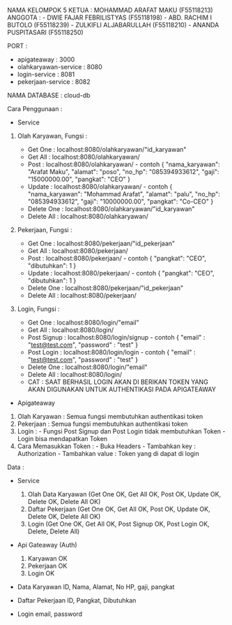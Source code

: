 NAMA KELOMPOK 5
KETUA : MOHAMMAD ARAFAT MAKU (F55118213)
ANGGOTA : 
          - DWIE FAJAR FEBRILISTYAS (F55118198)
          - ABD. RACHIM I BUTOLO    (F55118239)
          - ZULKIFLI ALJABARULLAH   (F55118210)
          - ANANDA PUSPITASARI      (F55118250)

PORT :
- apigateaway           : 3000
- olahkaryawan-service  : 8080
- login-service         : 8081
- pekerjaan-service     : 8082

NAMA DATABASE : cloud-db

Cara Penggunaan :
- Service
1. Olah Karyawan, Fungsi :
    - Get One : localhost:8080/olahkaryawan/"id_karyawan"
    - Get All : localhost:8080/olahkaryawan/
    - Post    : localhost:8080/olahkaryawan/
                - contoh
                  {
                    "nama_karyawan": "Arafat Maku",
                    "alamat": "poso",
                    "no_hp": "085394933612",
                    "gaji": "15000000.00",
                    "pangkat": "CEO"
                  }
    - Update  : localhost:8080/olahkaryawan/
                - contoh
                  {
                    "nama_karyawan": "Mohammad Arafat",
                    "alamat": "palu",
                    "no_hp": "085394933612",
                    "gaji": "10000000.00",
                    "pangkat": "Co-CEO"
                  }
    - Delete One  : localhost:8080/olahkaryawan/"id_karyawan"
    - Delete All  : localhost:8080/olahkaryawan/

2. Pekerjaan, Fungsi :
    - Get One : localhost:8080/pekerjaan/"id_pekerjaan"
    - Get All : localhost:8080/pekerjaan/
    - Post    : localhost:8080/pekerjaan/
                - contoh
                  {
                    "pangkat": "CEO",
                    "dibutuhkan": 1
                  }
    - Update  : localhost:8080/pekerjaan/
                - contoh
                  {
                    "pangkat": "CEO",
                    "dibutuhkan": 1
                  }
    - Delete One  : localhost:8080/pekerjaan/"id_pekerjaan"
    - Delete All  : localhost:8080/pekerjaan/

3. Login, Fungsi :
    - Get One : localhost:8080/login/"email"
    - Get All : localhost:8080/login/
    - Post Signup    : localhost:8080/login/signup
                - contoh
                  {
                    "email" : "test@test.com",
                    "password" : "test"
                  }
    - Post Login : localhost:8080/login/login
                - contoh
                  {
                    "email" : "test@test.com",
                    "password" : "test"
                  }
    - Delete One  : localhost:8080/login/"email"
    - Delete All  : localhost:8080/login/
    - CAT : SAAT BERHASIL LOGIN AKAN DI BERIKAN TOKEN YANG AKAN DIGUNAKAN UNTUK AUTHENTIKASI PADA APIGATEAWAY

  
- Apigateaway
1. Olah Karyawan  : Semua fungsi membutuhkan authentikasi token
2. Pekerjaan      : Semua fungsi membutuhkan authentikasi token
3. Login          : - Fungsi Post Signup dan Post Login tidak membutuhkan Token
                    - Login bisa mendapatkan Token
4. Cara Memasukkan Token : 
                    - Buka Headers
                    - Tambahkan key : Authorization
                    - Tambahkan value : Token yang di dapat di login


 Data :
- Service
  1. Olah Data Karyawan (Get One OK, Get All OK, Post OK, Update OK, Delete OK, Delete All OK)
  2. Daftar Pekerjaan (Get One OK, Get All OK, Post OK, Update OK, Delete OK, Delete All OK)
  3. Login (Get One OK, Get All OK, Post Signup OK, Post Login OK, Delete, Delete All)

- Api Gateaway (Auth)
  1. Karyawan OK
  2. Pekerjaan OK
  3. Login OK

- Data Karyawan
ID,
Nama,
Alamat,
No HP,
gaji,
pangkat

- Daftar Pekerjaan
ID,
Pangkat,
Dibutuhkan

- Login
email,
password               